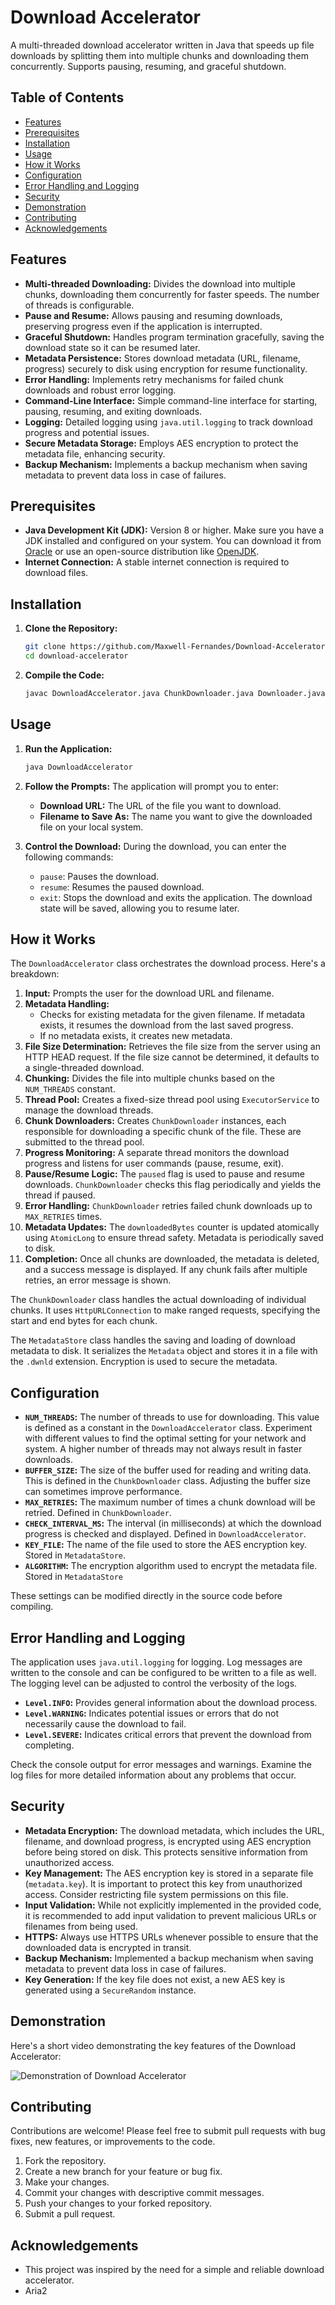 # Download Accelerator

A multi-threaded download accelerator written in Java that speeds up file downloads by splitting them into multiple chunks and downloading them concurrently. Supports pausing, resuming, and graceful shutdown.

## Table of Contents

*   [Features](#features)
*   [Prerequisites](#prerequisites)
*   [Installation](#installation)
*   [Usage](#usage)
*   [How it Works](#how-it-works)
*   [Configuration](#configuration)
*   [Error Handling and Logging](#error-handling-and-logging)
*   [Security](#security)
*   [Demonstration](#Demonstration)
*   [Contributing](#contributing)
*   [Acknowledgements](#acknowledgements)

## Features

*   **Multi-threaded Downloading:**  Divides the download into multiple chunks, downloading them concurrently for faster speeds.  The number of threads is configurable.
*   **Pause and Resume:**  Allows pausing and resuming downloads, preserving progress even if the application is interrupted.
*   **Graceful Shutdown:**  Handles program termination gracefully, saving the download state so it can be resumed later.
*   **Metadata Persistence:** Stores download metadata (URL, filename, progress) securely to disk using encryption for resume functionality.
*   **Error Handling:**  Implements retry mechanisms for failed chunk downloads and robust error logging.
*   **Command-Line Interface:** Simple command-line interface for starting, pausing, resuming, and exiting downloads.
*   **Logging:**  Detailed logging using `java.util.logging` to track download progress and potential issues.
*   **Secure Metadata Storage:** Employs AES encryption to protect the metadata file, enhancing security.
*   **Backup Mechanism:** Implements a backup mechanism when saving metadata to prevent data loss in case of failures.

## Prerequisites

*   **Java Development Kit (JDK):**  Version 8 or higher.  Make sure you have a JDK installed and configured on your system.  You can download it from [Oracle](https://www.oracle.com/java/technologies/javase-downloads.html) or use an open-source distribution like [OpenJDK](https://openjdk.java.net/).
*   **Internet Connection:** A stable internet connection is required to download files.

## Installation

1.  **Clone the Repository:**

    ```bash
    git clone https://github.com/Maxwell-Fernandes/Download-Accelerator
    cd download-accelerator
    ```

2.  **Compile the Code:**

    ```bash
    javac DownloadAccelerator.java ChunkDownloader.java Downloader.java Metadata.java MetadataStore.java
    ```

## Usage

1.  **Run the Application:**

    ```bash
    java DownloadAccelerator
    ```

2.  **Follow the Prompts:** The application will prompt you to enter:

    *   **Download URL:** The URL of the file you want to download.
    *   **Filename to Save As:** The name you want to give the downloaded file on your local system.

3.  **Control the Download:** During the download, you can enter the following commands:

    *   `pause`:  Pauses the download.
    *   `resume`: Resumes the paused download.
    *   `exit`: Stops the download and exits the application. The download state will be saved, allowing you to resume later.

## How it Works

The `DownloadAccelerator` class orchestrates the download process. Here's a breakdown:

1.  **Input:** Prompts the user for the download URL and filename.
2.  **Metadata Handling:**
    *   Checks for existing metadata for the given filename.  If metadata exists, it resumes the download from the last saved progress.
    *   If no metadata exists, it creates new metadata.
3.  **File Size Determination:**  Retrieves the file size from the server using an HTTP HEAD request. If the file size cannot be determined, it defaults to a single-threaded download.
4.  **Chunking:** Divides the file into multiple chunks based on the `NUM_THREADS` constant.
5.  **Thread Pool:** Creates a fixed-size thread pool using `ExecutorService` to manage the download threads.
6.  **Chunk Downloaders:**  Creates `ChunkDownloader` instances, each responsible for downloading a specific chunk of the file.  These are submitted to the thread pool.
7.  **Progress Monitoring:**  A separate thread monitors the download progress and listens for user commands (pause, resume, exit).
8.  **Pause/Resume Logic:**  The `paused` flag is used to pause and resume downloads.  `ChunkDownloader` checks this flag periodically and yields the thread if paused.
9.  **Error Handling:** `ChunkDownloader` retries failed chunk downloads up to `MAX_RETRIES` times.
10. **Metadata Updates:**  The `downloadedBytes` counter is updated atomically using `AtomicLong` to ensure thread safety.  Metadata is periodically saved to disk.
11. **Completion:** Once all chunks are downloaded, the metadata is deleted, and a success message is displayed. If any chunk fails after multiple retries, an error message is shown.

The `ChunkDownloader` class handles the actual downloading of individual chunks. It uses `HttpURLConnection` to make ranged requests, specifying the start and end bytes for each chunk.

The `MetadataStore` class handles the saving and loading of download metadata to disk. It serializes the `Metadata` object and stores it in a file with the `.dwnld` extension. Encryption is used to secure the metadata.

## Configuration

*   **`NUM_THREADS`:**  The number of threads to use for downloading.  This value is defined as a constant in the `DownloadAccelerator` class.  Experiment with different values to find the optimal setting for your network and system.  A higher number of threads may not always result in faster downloads.
*   **`BUFFER_SIZE`:** The size of the buffer used for reading and writing data. This is defined in the `ChunkDownloader` class. Adjusting the buffer size can sometimes improve performance.
*   **`MAX_RETRIES`:** The maximum number of times a chunk download will be retried. Defined in `ChunkDownloader`.
*   **`CHECK_INTERVAL_MS`:** The interval (in milliseconds) at which the download progress is checked and displayed. Defined in `DownloadAccelerator`.
*   **`KEY_FILE`:** The name of the file used to store the AES encryption key. Stored in `MetadataStore`.
*   **`ALGORITHM`:** The encryption algorithm used to encrypt the metadata file. Stored in `MetadataStore`

These settings can be modified directly in the source code before compiling.

## Error Handling and Logging

The application uses `java.util.logging` for logging.  Log messages are written to the console and can be configured to be written to a file as well.  The logging level can be adjusted to control the verbosity of the logs.

*   **`Level.INFO`:**  Provides general information about the download process.
*   **`Level.WARNING`:**  Indicates potential issues or errors that do not necessarily cause the download to fail.
*   **`Level.SEVERE`:**  Indicates critical errors that prevent the download from completing.

Check the console output for error messages and warnings.  Examine the log files for more detailed information about any problems that occur.

## Security

*   **Metadata Encryption:** The download metadata, which includes the URL, filename, and download progress, is encrypted using AES encryption before being stored on disk.  This protects sensitive information from unauthorized access.
*   **Key Management:** The AES encryption key is stored in a separate file (`metadata.key`).  It is important to protect this key from unauthorized access. Consider restricting file system permissions on this file.
*   **Input Validation:** While not explicitly implemented in the provided code, it is recommended to add input validation to prevent malicious URLs or filenames from being used.
*   **HTTPS:**  Always use HTTPS URLs whenever possible to ensure that the downloaded data is encrypted in transit.
*   **Backup Mechanism:** Implemented a backup mechanism when saving metadata to prevent data loss in case of failures.
*   **Key Generation:** If the key file does not exist, a new AES key is generated using a `SecureRandom` instance.

## Demonstration

Here's a short video demonstrating the key features of the Download Accelerator:

![Demonstration of Download Accelerator](demoo.gif)

## Contributing

Contributions are welcome!  Please feel free to submit pull requests with bug fixes, new features, or improvements to the code.

1.  Fork the repository.
2.  Create a new branch for your feature or bug fix.
3.  Make your changes.
4.  Commit your changes with descriptive commit messages.
5.  Push your changes to your forked repository.
6.  Submit a pull request.

## Acknowledgements

*   This project was inspired by the need for a simple and reliable download accelerator.
*   Aria2
